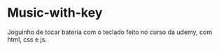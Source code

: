 # Music-with-key
 Joguinho de tocar bateria com o teclado feito no curso da udemy, com html, css e js.
